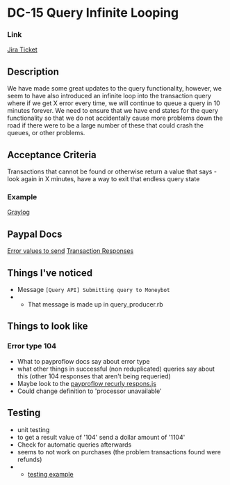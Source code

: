 # DC-15 Query Infinite Looping
### Link
[Jira Ticket](https://jira.recurly.net/browse/DC-15)

## Description
We have made some great updates to the query functionality, however, we seem to have also introduced an infinite loop into the transaction query where if we get X error every time, we will continue to queue a query in 10 minutes forever.  We need to ensure that we have end states for the query functionality so that we do not accidentally cause more problems down the road if there were to be a large number of these that could crash the queues, or other problems.
## Acceptance Criteria
Transactions that cannot be found or otherwise return a value that says - look again in X minutes, have a way to exit that endless query state

### Example
[Graylog](https://graylog.production.recurly.net/search?q=sidekiq_job_name%3AJobs%5C%3A%5C%3AQueryTransaction+AND+%22arguments%3D%27%5B%5C%223195416497145951801%5C)

## Paypal Docs
[Error values to send](https://developer.paypal.com/docs/payflow/integration-guide/test-transactions/#result-values-based-on-amount-submitted)
[Transaction Responses](https://developer.paypal.com/docs/payflow/integration-guide/transaction-responses/)


## Things I've noticed
* Message `[Query API] Submitting query to Moneybot`
* * That message is made up in query_producer.rb

## Things to look like
### Error type 104
* What to payproflow docs say about error type
* what other things in successful (non reduplicated) queries say about this (other 104 responses that aren't being requeried)
* Maybe look to the [payproflow recurly respons.js](https://github.com/recurly/moneybot/blob/9896422cf75e05e77a3c206c8da4e6e170bdaafd/lib/gateways/payflow/response.js#L54)
* Could change definition to 'processor unavailable'

## Testing
* unit testing
* to get a result value of '104' send a dollar amount of '1104'
* Check for automatic queries afterwards
* seems to not work on purchases (the problem transactions found were refunds)
* * [testing example](https://github.com/recurly/moneybot/pull/1429/files)